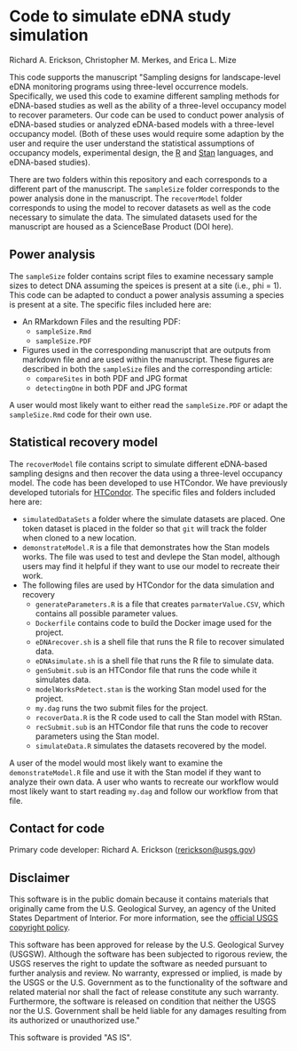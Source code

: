 # Code to simulate eDNA study simulation

Richard A. Erickson, Christopher M. Merkes, and Erica L. Mize

This code supports the manuscript "Sampling designs for landscape-level eDNA monitoring programs using three-level occurrence models. 
Specifically, we used this code to examine different sampling methods for eDNA-based studies as well as the ability of a three-level occupancy model to recover parameters. Our code can be used to conduct power analysis of eDNA-based studies or analyzed eDNA-based models with a three-level occupancy model. 
(Both of these uses would require some adaption by the user and require the user understand the statistical assumptions of occupancy models, experimental design, the [R](https://www.r-project.org/) and [Stan](http://mc-stan.org/) languages, and eDNA-based studies).



There are two folders within this repository and each corresponds to a different part of the manuscript.
The `sampleSize` folder corresponds to the power analysis done in the manuscript.
The `recoverModel` folder corresponds to using the model to recover datasets as well as the code necessary to simulate the data.
The simulated datasets used for the manuscript are housed as a ScienceBase Product (DOI here).


## Power analysis

The `sampleSize` folder contains script files to examine necessary sample sizes to detect DNA assuming the speices is present at a site (i.e., phi = 1). This code can be adapted to conduct a power analysis assuming a species is present at a site. The specific files included here are:

- An RMarkdown Files and the resulting PDF:
  - `sampleSize.Rmd`
  - `sampleSize.PDF`
- Figures used in the corresponding manuscript that are outputs from markdown file and are used within the manuscript. These figures are described in both the `sampleSize` files and the corresponding article:
  - `compareSites` in both PDF and JPG format 
  - `detectingOne` in both PDF and JPG format

A user would most likely want to either read the `sampleSize.PDF` or adapt the `sampleSize.Rmd` code for their own use.


## Statistical recovery model

The `recoverModel` file contains script to simulate different eDNA-based sampling designs and then recover the data using a three-level occupancy model. The code has been developed to use HTCondor. We have previously developed tutorials for [HTCondor](https://my.usgs.gov/bitbucket/projects/CDI/repos/hunting_invasive_species_with_htcondor/browse). The specific files and folders included here are:

- `simulatedDataSets` a folder where the simulate datasets are placed. One token dataset is placed in the folder so that `git` will track the folder when cloned to a new location.
- `demonstrateModel.R` is a file that demonstrates how the Stan models works. The file was used to test and devlepe the Stan model, although users may find it helpful if they want to use our model to recreate their work. 
- The following files are used by HTCondor for the data simulation and recovery 
  - `generateParameters.R` is a file that creates `parmaterValue.CSV`, which contains all possible parameter values.
  - `Dockerfile` contains code to build the Docker image used for the project. 
  - `eDNArecover.sh` is a shell file that runs the R file to recover simulated data. 
  - `eDNAsimulate.sh` is a shell file that runs the R file to simulate data. 
  - `genSubmit.sub` is an HTCondor file that runs the code while it simulates data.
  - `modelWorksPdetect.stan` is the working Stan model used for the project.
  - `my.dag` runs the two submit files for the project.
  - `recoverData.R` is the R code used to call the Stan model with RStan.
  - `recSubmit.sub` is an HTCondor file that runs the code to recover parameters using the Stan model.
  - `simulateData.R` simulates the datasets recovered by the model. 

A user of the model would most likely want to examine the `demonstrateModel.R` file and use it with the Stan model if they want to analyze their own data.
A user who wants to recreate our workflow would most likely want to start reading `my.dag` and follow our workflow from that file. 

## Contact for code 

Primary code developer:  Richard A. Erickson (rerickson@usgs.gov)


## Disclaimer

This software is in the public domain because it contains materials that originally came from the U.S. Geological Survey, an agency of the United States Department of Interior. For more information, see the [official USGS copyright policy](https://www2.usgs.gov/visual-id/credit_usgs.html#copyright/).


This software has been approved for release by the U.S. Geological Survey (USGSW). Although the software has been subjected to rigorous review, the USGS reserves the right to update the software as needed pursuant to further analysis and review. No warranty, expressed or implied, is made by the USGS or the U.S. Government as to the functionality of the software and related material nor shall the fact of release constitute any such warranty. Furthermore, the software is released on condition that neither the USGS nor the U.S. Government shall be held liable for any damages resulting from its authorized or unauthorized use."

This software is provided "AS IS".
